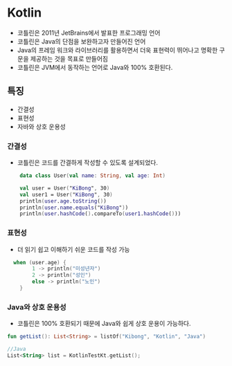 # Kotlin
- 코틀린은 2011년 JetBrains에서 발표한 프로그래밍 언어
- 코틀린은 Java의 단점을 보완하고자 만들어진 언어
- Java의 프레임 워크와 라이브러리를 활용하면서 더욱 표현력이 뛰어나고 명확한 구문을 제공하는 것을 목표로 만들어짐
- 코틀린은 JVM에서 동작하는 언어로 Java와 100% 호환된다.

## 특징
- 간결성
- 표현성
- 자바와 상호 운용성

### 간결성
- 코틀린은 코드를 간결하게 작성할 수 있도록 설계되었다.

```kotlin
    data class User(val name: String, val age: Int)

    val user = User("KiBong", 30)
    val user1 = User("KiBong", 30)
    println(user.age.toString())
    println(user.name.equals("KiBong"))
    println(user.hashCode().compareTo(user1.hashCode()))

```

### 표현성
- 더 읽기 쉽고 이해하기 쉬운 코드를 작성 가능
```kotlin
  when (user.age) {
        1 -> println("미성년자")
        2 -> println("성인")
        else -> println("노인")
    }
```
### Java와 상호 운용성
- 코틀린은 100% 호환되기 때문에 Java와 쉽게 상호 운용이 가능하다.

```kotlin
fun getList(): List<String> = listOf("Kibong", "Kotlin", "Java")

//Java
List<String> list = KotlinTestKt.getList();
```

